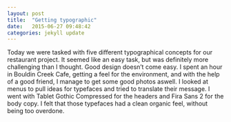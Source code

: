 ```yaml
---
layout: post
title:  "Getting typographic"
date:   2015-06-27 09:48:42
categories: jekyll update
---
```



Today we were tasked with five different typographical concepts for our restaurant project. It seemed like an easy task, but was definitely more challenging than I thought. Good design  doesn’t come easy. I spent an hour in Bouldin Creek Cafe, getting a feel for the environment, and with the help of a good friend, I manage to get some good photos aswell. I looked at menus to pull ideas for typefaces and tried to translate their message. I went with Tablet Gothic Compressed for the headers and Fira Sans 2 for the body copy. I felt that those typefaces had a clean organic feel, without being too overdone.


